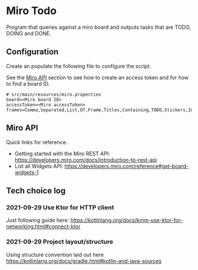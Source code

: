 # Miro Todo

Program that queries against a miro board and outputs tasks that are TODO, DOING and DONE.

## Configuration

Create an populate the following file to configure
the script. 

See the [Miro API](#Miro_API) section to 
see how to create an access token and for how to find
a board ID.

```properties
# src/main/resources/miro.properties
board=<Miro board ID>
accessToken=<Miro accessToken>
frames=Comma,Separated,List,Of,Frame,Titles,Containing,TODO,Stickers,In,Your,Board
```

## Miro API

Quick links for reference.

 - Getting started with the Miro REST API: https://developers.miro.com/docs/introduction-to-rest-api
 - List all Widgets API: https://developers.miro.com/reference#get-board-widgets-1

## Tech choice log

### 2021-09-29 Use Ktor for HTTP client

Just following guide here: https://kotlinlang.org/docs/kmm-use-ktor-for-networking.html#connect-ktor

### 2021-09-29 Project layout/structure

Using structure convention laid out here https://kotlinlang.org/docs/gradle.html#kotlin-and-java-sources

